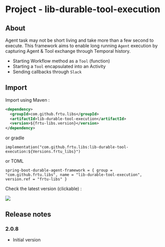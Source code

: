 # Project - lib-durable-tool-execution

## About

Agent task may not be short living and take more than a few second to execute. This framework aims to enable long
running `Agent` execution by capturing Agent & Tool exchange through Temporal history.

* Starting Workflow method as a `Tool` (function)
* Starting a `Tool` encapsulated into an Activity
* Sending callbacks through `Slack`

## Import

Import using Maven :

```XML
<dependency>
  <groupId>com.github.frtu.libs</groupId>
  <artifactId>lib-durable-tool-execution</artifactId>
  <version>${frtu-libs.version}</version>
</dependency>
```

or gradle

```
implementation("com.github.frtu.libs:lib-durable-tool-execution:${Versions.frtu_libs}")
```

or TOML

```
spring-boot-durable-agent-framework = { group = "com.github.frtu.libs", name = "lib-durable-tool-execution", version.ref = "frtu-libs" }
```

Check the latest version (clickable) :

[<img src="https://img.shields.io/maven-central/v/com.github.frtu.libs/lib-durable-tool-execution.svg?label=latest%20release%20:%20lib-durable-tool-execution"/>](https://search.maven.org/#search%7Cga%7C1%7Ca%3A%22lib-utils%22+g%3A%22com.github.frtu.libs%22)

## Release notes

### 2.0.8

* Initial version
